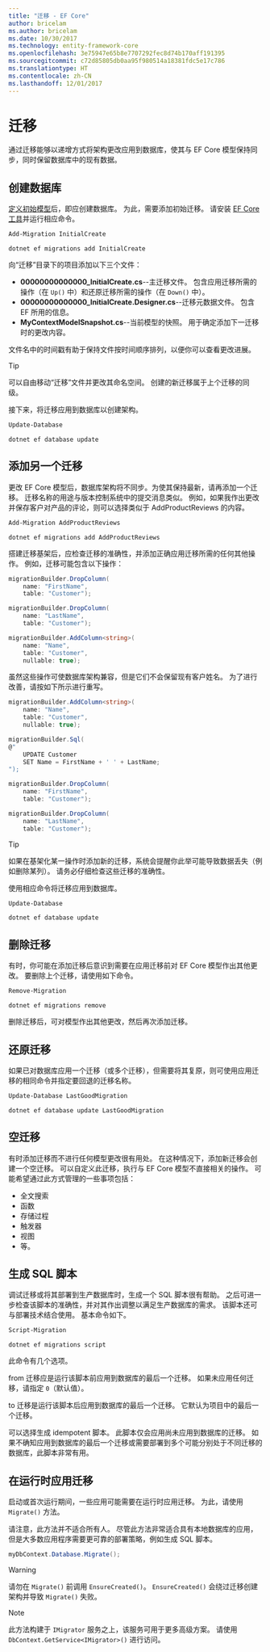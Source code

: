 ```yaml
---
title: "迁移 - EF Core"
author: bricelam
ms.author: bricelam
ms.date: 10/30/2017
ms.technology: entity-framework-core
ms.openlocfilehash: 3e75947e65b8e7707292fec8d74b170aff191395
ms.sourcegitcommit: c72d85805db0aa95f980514a18381fdc5e17c786
ms.translationtype: HT
ms.contentlocale: zh-CN
ms.lasthandoff: 12/01/2017
---
```

<a name="migrations"></a>迁移
==========
通过迁移能够以递增方式将架构更改应用到数据库，使其与 EF Core 模型保持同步，同时保留数据库中的现有数据。

<a name="creating-the-database"></a>创建数据库
---------------------
[定义初始模型][1]后，即应创建数据库。 为此，需要添加初始迁移。
请安装 [EF Core 工具][2]并运行相应命令。

``` powershell
Add-Migration InitialCreate
```
``` Console
dotnet ef migrations add InitialCreate
```

向“迁移”目录下的项目添加以下三个文件：

* **00000000000000_InitialCreate.cs**--主迁移文件。 包含应用迁移所需的操作（在 `Up()` 中）和还原迁移所需的操作（在 `Down()` 中）。
* **00000000000000_InitialCreate.Designer.cs**--迁移元数据文件。 包含 EF 所用的信息。
* **MyContextModelSnapshot.cs**--当前模型的快照。 用于确定添加下一迁移时的更改内容。

文件名中的时间戳有助于保持文件按时间顺序排列，以便你可以查看更改进展。

> [!TIP]
> 可以自由移动“迁移”文件并更改其命名空间。 创建的新迁移属于上个迁移的同级。

接下来，将迁移应用到数据库以创建架构。

``` powershell
Update-Database
```
``` Console
dotnet ef database update
```

<a name="adding-another-migration"></a>添加另一个迁移
------------------------
更改 EF Core 模型后，数据库架构将不同步。为使其保持最新，请再添加一个迁移。 迁移名称的用途与版本控制系统中的提交消息类似。 例如，如果我作出更改并保存客户对产品的评论，则可以选择类似于 AddProductReviews 的内容。

``` powershell
Add-Migration AddProductReviews
```
``` Console
dotnet ef migrations add AddProductReviews
```

搭建迁移基架后，应检查迁移的准确性，并添加正确应用迁移所需的任何其他操作。 例如，迁移可能包含以下操作：

``` csharp
migrationBuilder.DropColumn(
    name: "FirstName",
    table: "Customer");

migrationBuilder.DropColumn(
    name: "LastName",
    table: "Customer");

migrationBuilder.AddColumn<string>(
    name: "Name",
    table: "Customer",
    nullable: true);
```

虽然这些操作可使数据库架构兼容，但是它们不会保留现有客户姓名。 为了进行改善，请按如下所示进行重写。

``` csharp
migrationBuilder.AddColumn<string>(
    name: "Name",
    table: "Customer",
    nullable: true);

migrationBuilder.Sql(
@"
    UPDATE Customer
    SET Name = FirstName + ' ' + LastName;
");

migrationBuilder.DropColumn(
    name: "FirstName",
    table: "Customer");

migrationBuilder.DropColumn(
    name: "LastName",
    table: "Customer");
```

> [!TIP]
> 如果在基架化某一操作时添加新的迁移，系统会提醒你此举可能导致数据丢失（例如删除某列）。 请务必仔细检查这些迁移的准确性。

使用相应命令将迁移应用到数据库。

``` powershell
Update-Database
```
``` Console
dotnet ef database update
```

<a name="removing-a-migration"></a>删除迁移
--------------------
有时，你可能在添加迁移后意识到需要在应用迁移前对 EF Core 模型作出其他更改。
要删除上个迁移，请使用如下命令。

``` powershell
Remove-Migration
```
``` Console
dotnet ef migrations remove
```

删除迁移后，可对模型作出其他更改，然后再次添加迁移。

<a name="reverting-a-migration"></a>还原迁移
---------------------
如果已对数据库应用一个迁移（或多个迁移），但需要将其复原，则可使用应用迁移的相同命令并指定要回退的迁移名称。

``` powershell
Update-Database LastGoodMigration
```
``` Console
dotnet ef database update LastGoodMigration
```

<a name="empty-migrations"></a>空迁移
----------------
有时添加迁移而不进行任何模型更改很有用处。 在这种情况下，添加新迁移会创建一个空迁移。 可以自定义此迁移，执行与 EF Core 模型不直接相关的操作。
可能希望通过此方式管理的一些事项包括：

* 全文搜索
* 函数
* 存储过程
* 触发器
* 视图
* 等。

<a name="generating-a-sql-script"></a>生成 SQL 脚本
-----------------------
调试迁移或将其部署到生产数据库时，生成一个 SQL 脚本很有帮助。 之后可进一步检查该脚本的准确性，并对其作出调整以满足生产数据库的需求。 该脚本还可与部署技术结合使用。 基本命令如下。

``` powershell
Script-Migration
```
``` Console
dotnet ef migrations script
```

此命令有几个选项。

from 迁移应是运行该脚本前应用到数据库的最后一个迁移。 如果未应用任何迁移，请指定 `0`（默认值）。

to 迁移是运行该脚本后应用到数据库的最后一个迁移。 它默认为项目中的最后一个迁移。

可以选择生成 idempotent 脚本。 此脚本仅会应用尚未应用到数据库的迁移。 如果不确知应用到数据库的最后一个迁移或需要部署到多个可能分别处于不同迁移的数据库，此脚本非常有用。

<a name="applying-migrations-at-runtime"></a>在运行时应用迁移
------------------------------
启动或首次运行期间，一些应用可能需要在运行时应用迁移。 为此，请使用 `Migrate()` 方法。

请注意，此方法并不适合所有人。 尽管此方法非常适合具有本地数据库的应用，但是大多数应用程序需要更可靠的部署策略，例如生成 SQL 脚本。

``` csharp
myDbContext.Database.Migrate();
```

> [!WARNING]
> 请勿在 `Migrate()` 前调用 `EnsureCreated()`。 `EnsureCreated()` 会绕过迁移创建架构并导致 `Migrate()` 失败。

> [!NOTE]
> 此方法构建于 `IMigrator` 服务之上，该服务可用于更多高级方案。 请使用 `DbContext.GetService<IMigrator>()` 进行访问。


  [1]: ../../modeling/index.md
  [2]: ../../miscellaneous/cli/index.md
